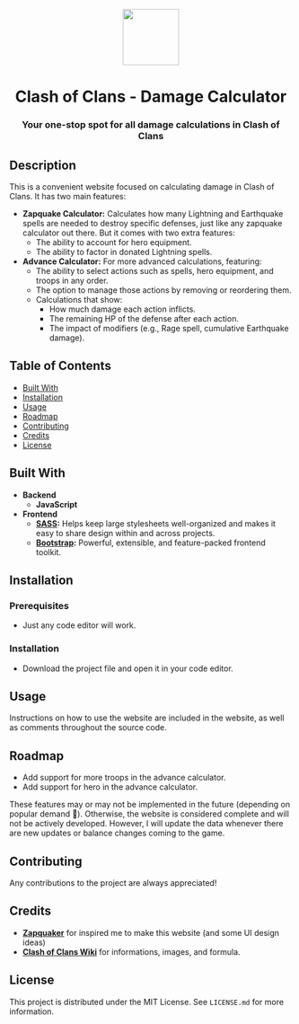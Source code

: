<p align="center">
    <img width="100" src="https://cocdamagecalculator.netlify.app/images/other/logo.webp">
</p>
<h1 align="center">Clash of Clans - Damage Calculator</h1>
<h3 align="center">Your one-stop spot for all damage calculations in Clash of Clans</h3>

## Description
This is a convenient website focused on calculating damage in Clash of Clans. It has two main features:
- **Zapquake Calculator:** Calculates how many Lightning and Earthquake spells are needed to destroy specific defenses, just like any zapquake calculator out there. But it comes with two extra features:
  - The ability to account for hero equipment.
  - The ability to factor in donated Lightning spells.
- **Advance Calculator:** For more advanced calculations, featuring:
  - The ability to select actions such as spells, hero equipment, and troops in any order.
  - The option to manage those actions by removing or reordering them.
  - Calculations that show:
    - How much damage each action inflicts.
    - The remaining HP of the defense after each action.
    - The impact of modifiers (e.g., Rage spell, cumulative Earthquake damage).

## Table of Contents
- [Built With](#built-with)
- [Installation](#installation)
- [Usage](#usage)
- [Roadmap](#roadmap)
- [Contributing](#contributing)
- [Credits](#credits)
- [License](#license)
  
## Built With
- **Backend**
  - **JavaScript**
- **Frontend**
  - **[SASS](https://sass-lang.com/):** Helps keep large stylesheets well-organized and makes it easy to share design within and across projects.
  - **[Bootstrap](https://getbootstrap.com/):** Powerful, extensible, and feature-packed frontend toolkit.

## Installation
### Prerequisites
- Just any code editor will work.

### Installation
- Download the project file and open it in your code editor.

## Usage
Instructions on how to use the website are included in the website, as well as comments throughout the source code.

## Roadmap
- Add support for more troops in the advance calculator.
- Add support for hero in the advance calculator.

These features may or may not be implemented in the future (depending on popular demand 👀). Otherwise, the website is considered complete and will not be actively developed. However, I will update the data whenever there are new updates or balance changes coming to the game.

## Contributing
Any contributions to the project are always appreciated!

## Credits
- **[Zapquaker](https://zapquaker.netlify.app/)** for inspired me to make this website (and some UI design ideas)
- **[Clash of Clans Wiki](https://clashofclans.fandom.com/wiki/Clash_of_Clans_Wiki)** for informations, images, and formula.

## License
This project is distributed under the MIT License. See `LICENSE.md` for more information.
